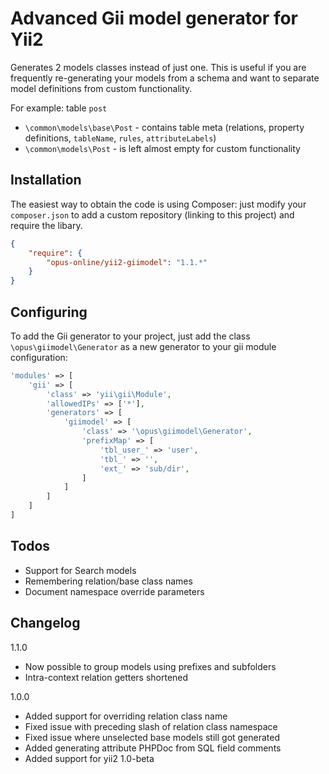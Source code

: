 Advanced Gii model generator for Yii2
=============

Generates 2 models classes instead of just one.
This is useful if you are frequently re-generating your models from a schema and want to separate model definitions from custom functionality.

For example: table `post`
- `\common\models\base\Post` - contains table meta (relations, property definitions, `tableName`, `rules`, `attributeLabels`)
- `\common\models\Post` - is left almost empty for custom functionality

Installation
------------
The easiest way to obtain the code is using Composer: just modify your `composer.json` to add a custom repository (linking to this project) and require the libary.

```json
{
	"require": {
		"opus-online/yii2-giimodel": "1.1.*"
	}
}
```

Configuring
-----------
To add the Gii generator to your project, just add the class `\opus\giimodel\Generator` as a new generator to your gii module configuration:
```php
'modules' => [
    'gii' => [
        'class' => 'yii\gii\Module',
        'allowedIPs' => ['*'],
        'generators' => [
            'giimodel' => [
                'class' => '\opus\giimodel\Generator',
                'prefixMap' => [
                    'tbl_user_' => 'user',
                    'tbl_' => '',
                    'ext_' => 'sub/dir',
                ]
            ]
        ]
    ]
]
```

Todos
-----
- Support for Search models
- Remembering relation/base class names
- Document namespace override parameters


Changelog
---------
1.1.0
- Now possible to group models using prefixes and subfolders
- Intra-context relation getters shortened

1.0.0 
- Added support for overriding relation class name
- Fixed issue with preceding slash of relation class namespace
- Fixed issue where unselected base models still got generated
- Added generating attribute PHPDoc from SQL field comments
- Added support for yii2 1.0-beta
